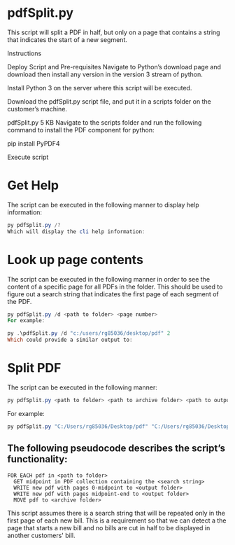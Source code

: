 # pdfSplit.py
This script will split a PDF in half, but only on a page that contains a string that indicates the start of a new segment.

Instructions  

Deploy Script and Pre-requisites
Navigate to Python’s download page and download then install any version in the version 3 stream of python.

Install Python 3 on the server where this script will be executed.

Download the pdfSplit.py script file, and put it in a scripts folder on the customer’s machine.

pdfSplit.py
5 KB
Navigate to the scripts folder and run the following command to install the PDF component for python:

pip install PyPDF4


Execute script

# Get Help
The script can be executed in the following manner to display help information:

```powershell
py pdfSplit.py /?
Which will display the cli help information:
```

# Look up page contents
The script can be executed in the following manner in order to see the content of a specific page for all PDFs in the folder.  This should be used to figure out a search string that indicates the first page of each segment of the PDF.

```powershell
py pdfSplit.py /d <path to folder> <page number>
For example:
```

```powershell
py .\pdfSplit.py /d "c:/users/rg85036/desktop/pdf" 2
Which could provide a similar output to:
```

# Split PDF
The script can be executed in the following manner:

```powershell
py pdfSplit.py <path to folder> <path to archive folder> <path to output> <string to be present on first page of bill>
```

For example:
```powershell
py pdfSplit.py "C:/Users/rg85036/Desktop/pdf" "C:/Users/rg85036/Desktop/pdf/archive" "C:/Users/rg85036/Desktop/pdf/output" CustomerAccountNumber
```
## The following pseudocode describes the script’s functionality:

```pseudocode
FOR EACH pdf in <path to folder>
  GET midpoint in PDF collection containing the <search string>
  WRITE new pdf with pages 0-midpoint to <output folder>
  WRITE new pdf with pages midpoint-end to <output folder>
  MOVE pdf to <archive folder>
```

This script assumes there is a search string that will be repeated only in the first page of each new bill.  This is a requirement so that we can detect a the page that starts a new bill and no bills are cut in half to be displayed in another customers' bill.
